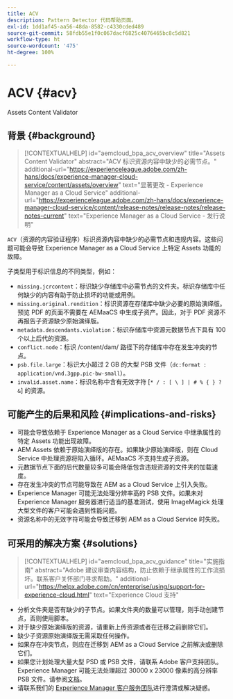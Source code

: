 ```yaml
---
title: ACV
description: Pattern Detector 代码帮助页面。
exl-id: 1dd1af45-aa56-48da-8582-c4330cded489
source-git-commit: 58fdb55e1f0c067dacf6825c4076465bc8c5d821
workflow-type: ht
source-wordcount: '475'
ht-degree: 100%

---
```


# ACV {#acv}

Assets Content Validator

## 背景 {#background}

>[!CONTEXTUALHELP]
>id="aemcloud_bpa_acv_overview"
>title="Assets Content Validator"
>abstract="ACV 标识资源内容中缺少的必需节点。"
>additional-url="https://experienceleague.adobe.com/zh-hans/docs/experience-manager-cloud-service/content/assets/overview" text="显著更改 - Experience Manager as a Cloud Service"
>additional-url="https://experienceleague.adobe.com/zh-hans/docs/experience-manager-cloud-service/content/release-notes/release-notes/release-notes-current" text="Experience Manager as a Cloud Service - 发行说明"

`ACV`（资源的内容验证程序）标识资源内容中缺少的必需节点和违规内容。这些问题可能会导致 Experience Manager as a Cloud Service 上特定 Assets 功能的故障。

子类型用于标识信息的不同类型，例如：

* `missing.jcrcontent`：标识缺少存储库中必需节点的文件夹。标识存储库中任何缺少的内容有助于防止损坏的功能或用例。
* `missing.original.rendition`：标识资源在存储库中缺少必要的原始演绎版。预览 PDF 的页面不需要在 AEMaaCS 中生成子资产。因此，对于 PDF 资源不再报告子资源缺少原始演绎版。
* `metadata.descendants.violation`：标识存储库中资源元数据节点下具有 100 个以上后代的资源。
* `conflict.node`：标识 /content/dam/ 路径下的存储库中存在发生冲突的节点。
* `psb.file.large`：标识大小超过 2 GB 的大型 PSB 文件（`dc:format : application/vnd.3gpp.pic-bw-small`）。
* `invalid.asset.name`：标识名称中含有无效字符 [`* / : [ \ ] | # % { } ? &`] 的资源。

## 可能产生的后果和风险 {#implications-and-risks}

* 可能会导致依赖于 Experience Manager as a Cloud Service 中继承属性的特定 Assets 功能出现故障。
* AEM Assets 依赖于原始演绎版的存在。如果缺少原始演绎版，则在 Cloud Service 中处理资源将陷入循环。AEMaaCS 不支持生成子资源。
* 元数据节点下面的后代数量较多可能会降低包含违规资源的文件夹的加载速度。
* 存在发生冲突的节点可能导致在 AEM as a Cloud Service 上引入失败。
* Experience Manager 可能无法处理分辨率高的 PSB 文件。如果未对 Experience Manager 服务器进行适当的基准测试，使用 ImageMagick 处理大型文件的客户可能会遇到性能问题。
* 资源名称中的无效字符可能会导致迁移到 AEM as a Cloud Service 时失败。

## 可采用的解决方案 {#solutions}

>[!CONTEXTUALHELP]
>id="aemcloud_bpa_acv_guidance"
>title="实施指南"
>abstract="Adobe 建议审查内容结构，防止依赖于继承属性的工作流损坏。联系客户关怀部门寻求帮助。"
>additional-url="https://helpx.adobe.com/cn/enterprise/using/support-for-experience-cloud.html" text="Experience Cloud 支持"

* 分析文件夹是否有缺少的子节点。如果文件夹的数量可以管理，则手动创建节点，否则使用脚本。
* 对于缺少原始演绎版的资源，请重新上传资源或者在迁移之前删除它们。
* 缺少子资源原始演绎版无需采取任何操作。
* 如果存在冲突节点，则应在迁移到 AEM as a Cloud Service 之前解决或删除它们。
* 如果您计划处理大量大型 PSD 或 PSB 文件，请联系 Adobe 客户支持团队。Experience Manager 可能无法处理超过 30000 x 23000 像素的高分辨率 PSB 文件。请参阅[文档](https://experienceleague.adobe.com/zh-hans/docs/experience-manager-65/content/assets/extending/best-practices-for-imagemagick)。
* 请联系我们的 [Experience Manager 客户服务团队](https://helpx.adobe.com/cn/enterprise/using/support-for-experience-cloud.html)进行澄清或解决疑惑。
